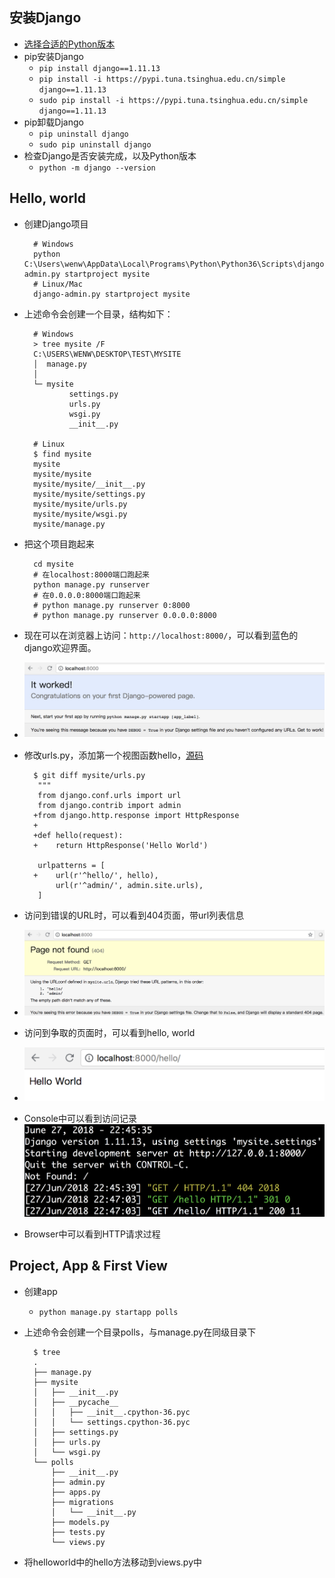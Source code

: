 ## 安装Django
- [选择合适的Python版本](https://www.djangoproject.com/download/)
- pip安装Django
	- `pip install django==1.11.13`
	- `pip install -i https://pypi.tuna.tsinghua.edu.cn/simple django==1.11.13`
	- `sudo pip install -i https://pypi.tuna.tsinghua.edu.cn/simple django==1.11.13`
- pip卸载Django
	- `pip uninstall django`
	- `sudo pip uninstall django`
- 检查Django是否安装完成，以及Python版本
	- `python -m django --version`

## Hello, world
- 创建Django项目
		
		# Windows
		python C:\Users\wenw\AppData\Local\Programs\Python\Python36\Scripts\django-admin.py startproject mysite
		# Linux/Mac
		django-admin.py startproject mysite
- 上述命令会创建一个目录，结构如下：
	
		# Windows
		> tree mysite /F
		C:\USERS\WENW\DESKTOP\TEST\MYSITE
		│  manage.py
		│
		└─ mysite
		        settings.py
		        urls.py
		        wsgi.py
		        __init__.py
			
		# Linux
		$ find mysite
		mysite
		mysite/mysite
		mysite/mysite/__init__.py
		mysite/mysite/settings.py
		mysite/mysite/urls.py
		mysite/mysite/wsgi.py
		mysite/manage.py
- 把这个项目跑起来
	
		cd mysite
		# 在localhost:8000端口跑起来
		python manage.py runserver
		# 在0.0.0.0:8000端口跑起来
		# python manage.py runserver 0:8000
		# python manage.py runserver 0.0.0.0:8000
- 现在可以在浏览器上访问：`http://localhost:8000/`，可以看到蓝色的django欢迎界面。
- ![Django-Welcome.png](https://raw.githubusercontent.com/wu-wenxiang/Media-WebLink/master/qiniu/a419720ca0ad4c2582a5b5ee48e53b02-Django-Welcome.png)
- 修改urls.py，添加第一个视图函数hello，[源码](https://github.com/wu-wenxiang/Training-Django-Public/tree/master/01-Get-Started/01-Hello-World)


		$ git diff mysite/urls.py 
		 """
		 from django.conf.urls import url
		 from django.contrib import admin
		+from django.http.response import HttpResponse
		+
		+def hello(request):
		+    return HttpResponse('Hello World')
		 
		 urlpatterns = [
		+    url(r'^hello/', hello),
		     url(r'^admin/', admin.site.urls),
		 ]
- 访问到错误的URL时，可以看到404页面，带url列表信息
- ![Django-URL-404.png](https://raw.githubusercontent.com/wu-wenxiang/Media-WebLink/master/qiniu/a419720ca0ad4c2582a5b5ee48e53b02-Django-URL-404.png)
- 访问到争取的页面时，可以看到hello, world
- ![Django-HelloWorld.png](https://raw.githubusercontent.com/wu-wenxiang/Media-WebLink/master/qiniu/a419720ca0ad4c2582a5b5ee48e53b02-Django-HelloWorld.png)
- Console中可以看到访问记录
![Django-Console.png](https://raw.githubusercontent.com/wu-wenxiang/Media-WebLink/master/qiniu/a419720ca0ad4c2582a5b5ee48e53b02-Django-Console.png)
- Browser中可以看到HTTP请求过程

## Project, App & First View
- 创建app
	- `python manage.py startapp polls`
- 上述命令会创建一个目录polls，与manage.py在同级目录下
	
		$ tree
		.
		├── manage.py
		├── mysite
		│   ├── __init__.py
		│   ├── __pycache__
		│   │   ├── __init__.cpython-36.pyc
		│   │   └── settings.cpython-36.pyc
		│   ├── settings.py
		│   ├── urls.py
		│   └── wsgi.py
		└── polls
		    ├── __init__.py
		    ├── admin.py
		    ├── apps.py
		    ├── migrations
		    │   └── __init__.py
		    ├── models.py
		    ├── tests.py
		    └── views.py	    
- 将helloworld中的hello方法移动到views.py中
